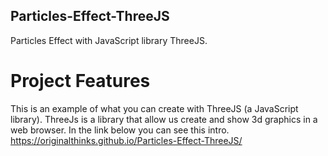 ## Particles-Effect-ThreeJS
Particles Effect with JavaScript library ThreeJS.

# Project Features
This is an example of what you can create with ThreeJS (a JavaScript library).
ThreeJs is a library that allow us create and show 3d graphics in a web browser.
In the link below you can see this intro.
https://originalthinks.github.io/Particles-Effect-ThreeJS/
